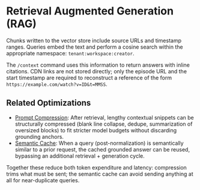 # Retrieval Augmented Generation (RAG)

Chunks written to the vector store include source URLs and timestamp
ranges.  Queries embed the text and perform a cosine search within the
appropriate namespace: `tenant:workspace:creator`.

The `/context` command uses this information to return answers with
inline citations.  CDN links are not stored directly; only the episode
URL and the start timestamp are required to reconstruct a reference of
the form `https://example.com/watch?v=ID&t=MMSS`.

## Related Optimizations

- [Prompt Compression](prompt_compression.md): After retrieval, lengthy contextual snippets can be structurally compressed (blank line collapse, dedupe, summarization of oversized blocks) to fit stricter model budgets without discarding grounding anchors.
- [Semantic Cache](semantic_cache.md): When a query (post-normalization) is semantically similar to a prior request, the cached grounded answer can be reused, bypassing an additional retrieval + generation cycle.

Together these reduce both token expenditure and latency: compression trims what must be sent; the semantic cache can avoid sending anything at all for near-duplicate queries.
